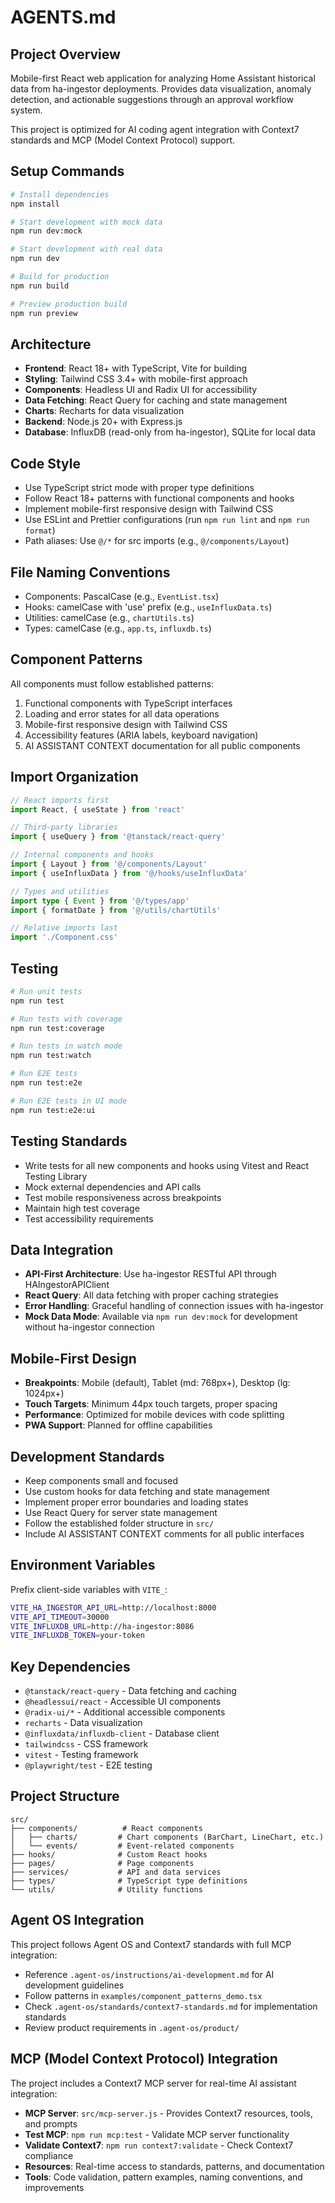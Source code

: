 # AGENTS.md

## Project Overview
Mobile-first React web application for analyzing Home Assistant historical data from ha-ingestor deployments. Provides data visualization, anomaly detection, and actionable suggestions through an approval workflow system.

This project is optimized for AI coding agent integration with Context7 standards and MCP (Model Context Protocol) support.

## Setup Commands
```bash
# Install dependencies
npm install

# Start development with mock data
npm run dev:mock

# Start development with real data
npm run dev

# Build for production
npm run build

# Preview production build
npm run preview
```

## Architecture
- **Frontend**: React 18+ with TypeScript, Vite for building
- **Styling**: Tailwind CSS 3.4+ with mobile-first approach
- **Components**: Headless UI and Radix UI for accessibility
- **Data Fetching**: React Query for caching and state management
- **Charts**: Recharts for data visualization
- **Backend**: Node.js 20+ with Express.js
- **Database**: InfluxDB (read-only from ha-ingestor), SQLite for local data

## Code Style
- Use TypeScript strict mode with proper type definitions
- Follow React 18+ patterns with functional components and hooks
- Implement mobile-first responsive design with Tailwind CSS
- Use ESLint and Prettier configurations (run `npm run lint` and `npm run format`)
- Path aliases: Use `@/*` for src imports (e.g., `@/components/Layout`)

## File Naming Conventions
- Components: PascalCase (e.g., `EventList.tsx`)
- Hooks: camelCase with 'use' prefix (e.g., `useInfluxData.ts`)
- Utilities: camelCase (e.g., `chartUtils.ts`)
- Types: camelCase (e.g., `app.ts`, `influxdb.ts`)

## Component Patterns
All components must follow established patterns:
1. Functional components with TypeScript interfaces
2. Loading and error states for all data operations
3. Mobile-first responsive design with Tailwind CSS
4. Accessibility features (ARIA labels, keyboard navigation)
5. AI ASSISTANT CONTEXT documentation for all public components

## Import Organization
```typescript
// React imports first
import React, { useState } from 'react'

// Third-party libraries
import { useQuery } from '@tanstack/react-query'

// Internal components and hooks
import { Layout } from '@/components/Layout'
import { useInfluxData } from '@/hooks/useInfluxData'

// Types and utilities
import type { Event } from '@/types/app'
import { formatDate } from '@/utils/chartUtils'

// Relative imports last
import './Component.css'
```

## Testing
```bash
# Run unit tests
npm run test

# Run tests with coverage
npm run test:coverage

# Run tests in watch mode
npm run test:watch

# Run E2E tests
npm run test:e2e

# Run E2E tests in UI mode
npm run test:e2e:ui
```

## Testing Standards
- Write tests for all new components and hooks using Vitest and React Testing Library
- Mock external dependencies and API calls
- Test mobile responsiveness across breakpoints
- Maintain high test coverage
- Test accessibility requirements

## Data Integration
- **API-First Architecture**: Use ha-ingestor RESTful API through HAIngestorAPIClient
- **React Query**: All data fetching with proper caching strategies
- **Error Handling**: Graceful handling of connection issues with ha-ingestor
- **Mock Data Mode**: Available via `npm run dev:mock` for development without ha-ingestor connection

## Mobile-First Design
- **Breakpoints**: Mobile (default), Tablet (md: 768px+), Desktop (lg: 1024px+)
- **Touch Targets**: Minimum 44px touch targets, proper spacing
- **Performance**: Optimized for mobile devices with code splitting
- **PWA Support**: Planned for offline capabilities

## Development Standards
- Keep components small and focused
- Use custom hooks for data fetching and state management
- Implement proper error boundaries and loading states
- Use React Query for server state management
- Follow the established folder structure in `src/`
- Include AI ASSISTANT CONTEXT comments for all public interfaces

## Environment Variables
Prefix client-side variables with `VITE_`:
```bash
VITE_HA_INGESTOR_API_URL=http://localhost:8000
VITE_API_TIMEOUT=30000
VITE_INFLUXDB_URL=http://ha-ingestor:8086
VITE_INFLUXDB_TOKEN=your-token
```

## Key Dependencies
- `@tanstack/react-query` - Data fetching and caching
- `@headlessui/react` - Accessible UI components
- `@radix-ui/*` - Additional accessible components
- `recharts` - Data visualization
- `@influxdata/influxdb-client` - Database client
- `tailwindcss` - CSS framework
- `vitest` - Testing framework
- `@playwright/test` - E2E testing

## Project Structure
```
src/
├── components/          # React components
│   ├── charts/         # Chart components (BarChart, LineChart, etc.)
│   └── events/         # Event-related components
├── hooks/              # Custom React hooks
├── pages/              # Page components
├── services/           # API and data services
├── types/              # TypeScript type definitions
└── utils/              # Utility functions
```

## Agent OS Integration
This project follows Agent OS and Context7 standards with full MCP integration:
- Reference `.agent-os/instructions/ai-development.md` for AI development guidelines
- Follow patterns in `examples/component_patterns_demo.tsx`
- Check `.agent-os/standards/context7-standards.md` for implementation standards
- Review product requirements in `.agent-os/product/`

## MCP (Model Context Protocol) Integration
The project includes a Context7 MCP server for real-time AI assistant integration:
- **MCP Server**: `src/mcp-server.js` - Provides Context7 resources, tools, and prompts
- **Test MCP**: `npm run mcp:test` - Validate MCP server functionality
- **Validate Context7**: `npm run context7:validate` - Check Context7 compliance
- **Resources**: Real-time access to standards, patterns, and documentation
- **Tools**: Code validation, pattern examples, naming conventions, and improvements